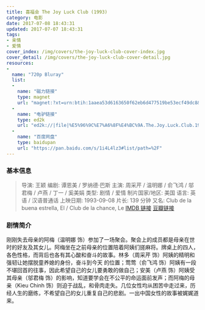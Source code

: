```yaml
---
title: 喜福会 The Joy Luck Club (1993)
category: 电影
date: 2017-07-08 18:43:31
updated: 2017-07-07 18:43:31
tags:
- 亲情
- 爱情
cover_index: /img/covers/the-joy-luck-club-cover-index.jpg
cover_detail: /img/covers/the-joy-luck-club-cover-detail.jpg
resources:
-
  name: "720p Bluray"
  list:
  -
    name: "磁力链接"
    type: magnet
    url: "magnet:?xt=urn:btih:1aaea53d6163650f62eb6d477519be53ecf49dc8&tr=http://tracker.openbittorrent.com/announce&tr=udp://tracker.openbittorrent.com:80/announce&tr=udp://tr.cili001.com:6666/announce&tr=http://tracker.publicbt.com/announce&tr=udp://open.demonii.com:1337&tr=udp://tracker.opentrackr.org:1337/announce&tr=http://tr.cili001.com:6666/announces"
  -
    name: "电驴链接"
    type: ed2k
    url: "ed2k://|file|%E5%96%9C%E7%A6%8F%E4%BC%9A.The.Joy.Luck.Club.1993.720p.BluRay.x264-HD4U%5BPublicHD%5D-%E9%A3%8E%E9%AA%A8%E5%AD%97%E5%B9%95%E7%BB%84.mp4|889708584|8af019a471c109688c67b6ee2fb3c078|h=5rh73zrgpjt7ygssmbfliml23zozi7tz|/"
  -
    name: "百度网盘"
    type: baidupan
    url: "https://pan.baidu.com/s/1i4L4lz3#list/path=%2F"
---
```


### 基本信息

>导演: 王颖
编剧: 谭恩美 / 罗纳德·巴斯
主演: 周采芹 / 温明娜 / 俞飞鸿 / 邬君梅 / 卢燕 / 丁一 / 奚美娟
类型: 剧情 / 爱情
制片国家/地区: 美国
语言: 英语 / 汉语普通话
上映日期: 1993-09-08
片长: 139 分钟
又名: Club de la buena estrella, El / Club de la chance, Le
[IMDB 链接](http://www.imdb.com/title/tt0107282)
[豆瓣链接](https://movie.douban.com/subject/1299923/)

### 剧情简介

刚刚失去母亲的阿梅（温明娜 饰）参加了一场聚会。聚会上的成员都是母亲在世时的好友及其女儿。阿梅坐在之前母亲的位置陪着阿姨们搓麻将。牌桌上的四人，各色性格，而背后也各有其心酸和奋斗的故事。林多（周采芹 饰）阿姨的精明和强韧让她摆脱童养媳的身份，奋斗到今天 的位置；莺莺（俞飞鸿 饰）阿姨有一段不堪回首的往事，因此希望自己的女儿要勇敢的做自己；安美（卢燕 饰）阿姨受其母亲（邬君梅 饰）的影响，知道要学会在不公平的命运面前发声；而阿梅的母亲（Kieu Chinh 饰）则迫于战乱，和骨肉走失。几位女性均从困苦中走过来，历经人生的磨练，不希望自己的女儿重复自己的悲剧。一出中国女性的故事被娓娓道来。

